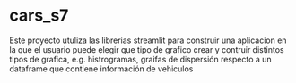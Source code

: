 # cars_s7
Este proyecto utuliza las librerias streamlit para construir una aplicacion en la que el usuario puede elegir que tipo de grafico crear y contruir distintos tipos de grafica, e.g. histrogramas, graifas de dispersión respecto a un dataframe que contiene información de vehiculos